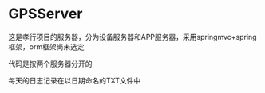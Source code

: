# GPSServer
这是孝行项目的服务器，分为设备服务器和APP服务器，采用springmvc+spring框架，orm框架尚未选定

代码是按两个服务器分开的

每天的日志记录在以日期命名的TXT文件中

